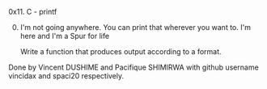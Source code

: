 0x11. C - printf

0. I'm not going anywhere. You can print that wherever you want to. I'm here and I'm a Spur for life

	Write a function that produces output according to a format.



Done by Vincent DUSHIME and Pacifique SHIMIRWA
with github username vincidax and  spaci20 respectively.
